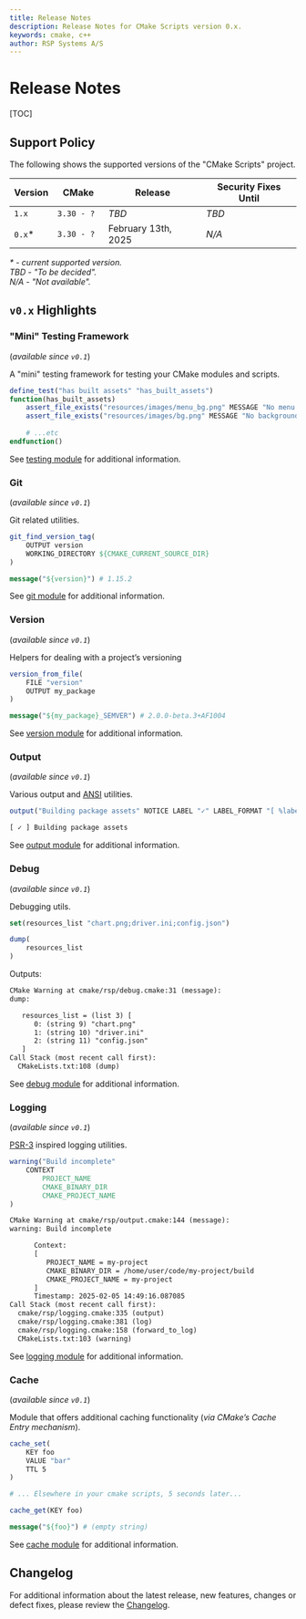 ```yaml
---
title: Release Notes
description: Release Notes for CMake Scripts version 0.x.
keywords: cmake, c++
author: RSP Systems A/S
---
```


# Release Notes

[TOC]

## Support Policy

The following shows the supported versions of the "CMake Scripts" project.

| Version | CMake       | Release             | Security Fixes Until |
|---------|-------------|---------------------|----------------------|
| `1.x`   | `3.30 - ?`  | _TBD_               | _TBD_                |
| `0.x`*  | `3.30 - ? ` | February 13th, 2025 | _N/A_                |

_* - current supported version._ \
_TBD - "To be decided"._ \
_N/A - "Not available"._

## `v0.x` Highlights

### "Mini" Testing Framework

(_available since `v0.1`_)

A "mini" testing framework for testing your CMake modules and scripts.

```cmake
define_test("has built assets" "has_built_assets")
function(has_built_assets)
    assert_file_exists("resources/images/menu_bg.png" MESSAGE "No menu bg")
    assert_file_exists("resources/images/bg.png" MESSAGE "No background")
    
    # ...etc
endfunction()
```

See [testing module](./modules/testing/cmake/index.md) for additional information.

### Git

(_available since `v0.1`_)

Git related utilities.

```cmake
git_find_version_tag(
    OUTPUT version
    WORKING_DIRECTORY ${CMAKE_CURRENT_SOURCE_DIR}
)

message("${version}") # 1.15.2
```

See [git module](./modules/git/index.md) for additional information.

### Version

(_available since `v0.1`_)

Helpers for dealing with a project’s versioning

```cmake
version_from_file(
    FILE "version"
    OUTPUT my_package
)

message("${my_package}_SEMVER") # 2.0.0-beta.3+AF1004
```

See [version module](./modules/version/index.md) for additional information.

### Output

(_available since `v0.1`_)

Various output and [ANSI](./modules/output/ansi.md) utilities.

```cmake
output("Building package assets" NOTICE LABEL "✓" LABEL_FORMAT "[ %label% ] ")
```

```txt
[ ✓ ] Building package assets
```

See [output module](./modules/output/index.md) for additional information.

### Debug

(_available since `v0.1`_)

Debugging utils.

```cmake
set(resources_list "chart.png;driver.ini;config.json")

dump(
    resources_list
)
```

Outputs:

```txt
CMake Warning at cmake/rsp/debug.cmake:31 (message):
dump:

   resources_list = (list 3) [ 
      0: (string 9) "chart.png"
      1: (string 10) "driver.ini"
      2: (string 11) "config.json"
   ]
Call Stack (most recent call first):
  CMakeLists.txt:108 (dump)
```

See [debug module](./modules/debug/index.md) for additional information.


### Logging

(_available since `v0.1`_)

[PSR-3](https://www.php-fig.org/psr/psr-3/) inspired logging utilities.

```cmake
warning("Build incomplete"
    CONTEXT
        PROJECT_NAME
        CMAKE_BINARY_DIR
        CMAKE_PROJECT_NAME
)
```

```txt
CMake Warning at cmake/rsp/output.cmake:144 (message):
warning: Build incomplete

      Context: 
      [
         PROJECT_NAME = my-project
         CMAKE_BINARY_DIR = /home/user/code/my-project/build
         CMAKE_PROJECT_NAME = my-project
      ]
      Timestamp: 2025-02-05 14:49:16.087085
Call Stack (most recent call first):
  cmake/rsp/logging.cmake:335 (output)
  cmake/rsp/logging.cmake:381 (log)
  cmake/rsp/logging.cmake:158 (forward_to_log)
  CMakeLists.txt:103 (warning)
```

See [logging module](./modules/logging/index.md) for additional information.

### Cache

(_available since `v0.1`_)

Module that offers additional caching functionality (_via CMake’s Cache Entry mechanism_).

```cmake
cache_set(
    KEY foo
    VALUE "bar"
    TTL 5
)

# ... Elsewhere in your cmake scripts, 5 seconds later...

cache_get(KEY foo)

message("${foo}") # (empty string)
```

See [cache module](./modules/cache/index.md) for additional information.

## Changelog

For additional information about the latest release, new features, changes or defect fixes, please review the
[Changelog](https://github.com/rsps/cmake-scripts/blob/main/CHANGELOG.md).

